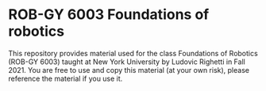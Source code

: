 # ROB-GY 6003 Foundations of robotics

This repository provides material used for the class Foundations of Robotics (ROB-GY 6003) taught at New York University by Ludovic Righetti in Fall 2021. You are free to use and copy this material (at your own risk), please reference the material if you use it.
